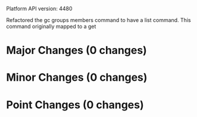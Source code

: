Platform API version: 4480


Refactored the gc groups members command to have a list command.  This command originally mapped to a get 

# Major Changes (0 changes)


# Minor Changes (0 changes)


# Point Changes (0 changes)
